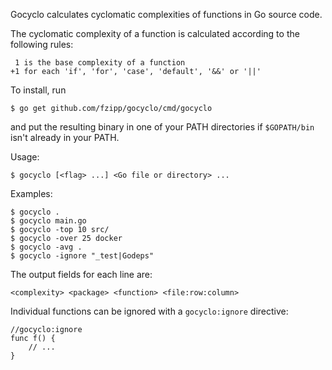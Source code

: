 Gocyclo calculates cyclomatic complexities of functions in Go source code.

The cyclomatic complexity of a function is calculated according to the
following rules:

     1 is the base complexity of a function
    +1 for each 'if', 'for', 'case', 'default', '&&' or '||'

To install, run

    $ go get github.com/fzipp/gocyclo/cmd/gocyclo

and put the resulting binary in one of your PATH directories if
`$GOPATH/bin` isn't already in your PATH.

Usage:

    $ gocyclo [<flag> ...] <Go file or directory> ...

Examples:

    $ gocyclo .
    $ gocyclo main.go
    $ gocyclo -top 10 src/
    $ gocyclo -over 25 docker
    $ gocyclo -avg .
    $ gocyclo -ignore "_test|Godeps"

The output fields for each line are:

    <complexity> <package> <function> <file:row:column>

Individual functions can be ignored with a `gocyclo:ignore` directive:

    //gocyclo:ignore
    func f() {
        // ...
    }
